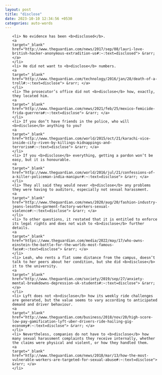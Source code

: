 ```yaml
---
layout: post
title: "disclose"
date: 2023-10-10 12:34:56 +0530
categories: auto-words
---
```

<ol>

    <li> No evidence has been <b>disclosed</b>.
    <a 
    target="_blank" 
    href="http://www.theguardian.com/news/2017/sep/08/lauri-love-british-hacker-anonymous-extradition-us#:~:text=disclosed"> &rarr; </a>
    </li>
    <li> He did not want to <b>disclose</b> numbers.
    <a 
    target="_blank" 
    href="http://www.theguardian.com/technology/2016/jan/28/death-of-a-troll#:~:text=disclose"> &rarr; </a>
    </li>
    <li> The prosecutor’s office did not <b>disclose</b> how, exactly, they located him.
    <a 
    target="_blank" 
    href="http://www.theguardian.com/news/2021/feb/25/mexico-femicide-frida-guerrera#:~:text=disclose"> &rarr; </a>
    </li>
    <li> If you don’t have friends in the police, who will <b>disclose</b> anything to you?
    <a 
    target="_blank" 
    href="http://www.theguardian.com/world/2015/oct/21/karachi-vice-inside-city-riven-by-killings-kidnappings-and-terrorism#:~:text=disclose"> &rarr; </a>
    </li>
    <li> If you <b>disclose</b> everything, getting a pardon won’t be easy, but it is honourable.
    <a 
    target="_blank" 
    href="http://www.theguardian.com/world/2016/jul/21/confessions-of-a-killer-policeman-india-manipur#:~:text=disclose"> &rarr; </a>
    </li>
    <li> They all said they would never <b>disclose</b> any problems they were having to auditors, especially not sexual harassment.
    <a 
    target="_blank" 
    href="http://www.theguardian.com/news/2020/aug/20/fashion-industry-jeans-lesotho-garment-factory-workers-sexual-violence#:~:text=disclose"> &rarr; </a>
    </li>
    <li> To other questions, it restated that it is entitled to enforce its legal rights and does not wish to <b>disclose</b> further details.
    <a 
    target="_blank" 
    href="https://www.theguardian.com/media/2022/may/17/who-owns-einstein-the-battle-for-the-worlds-most-famous-face#:~:text=disclose"> &rarr; </a>
    </li>
    <li> Leah, who rents a flat some distance from the campus, doesn’t talk to her peers about her condition, but she did <b>disclose</b> it to the university.
    <a 
    target="_blank" 
    href="http://www.theguardian.com/society/2019/sep/27/anxiety-mental-breakdowns-depression-uk-students#:~:text=disclose"> &rarr; </a>
    </li>
    <li> Lyft does not <b>disclose</b> how its weekly ride challenges are generated, but the value seems to vary according to anticipated demand and driver behaviour.
    <a 
    target="_blank" 
    href="http://www.theguardian.com/business/2018/nov/20/high-score-low-pay-gamification-lyft-uber-drivers-ride-hailing-gig-economy#:~:text=disclose"> &rarr; </a>
    </li>
    <li> Nevertheless, companies do not have to <b>disclose</b> how many sexual harassment complaints they receive internally, whether the claims were physical and violent, or how they handled them.
    <a 
    target="_blank" 
    href="http://www.theguardian.com/news/2018/mar/13/how-the-most-vulnerable-workers-are-targeted-for-sexual-abuse#:~:text=disclose"> &rarr; </a>
    </li>